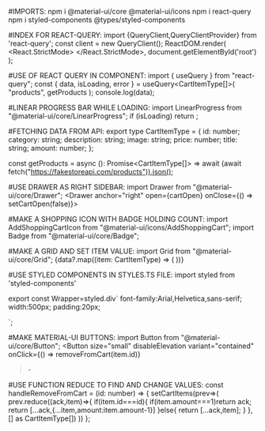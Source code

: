 #IMPORTS:
npm i @material-ui/core @material-ui/icons
npm i react-query
npm i styled-components @types/styled-components


#INDEX FOR REACT-QUERY:
import {QueryClient,QueryClientProvider} from 'react-query';
const client = new QueryClient();
ReactDOM.render(
<React.StrictMode>
<QueryClientProvider client={client}><App /></QueryClientProvider>
</React.StrictMode>,
document.getElementById('root')
);


#USE OF REACT QUERY IN COMPONENT:
import { useQuery } from "react-query";
const { data, isLoading, error } = useQuery<CartItemType[]>(
"products",
getProducts
);
console.log(data);


#LINEAR PROGRESS BAR WHILE LOADING:
import LinearProgress from "@material-ui/core/LinearProgress";
if (isLoading) return <LinearProgress />;


#FETCHING DATA FROM API:
export type CartItemType = {
id: number;
category: string;
description: string;
image: string;
price: number;
title: string;
amount: number;
};

const getProducts = async (): Promise<CartItemType[]> =>
await (await fetch("https://fakestoreapi.com/products")).json();


#USE DRAWER AS RIGHT SIDEBAR:
import Drawer from "@material-ui/core/Drawer";
<Drawer anchor="right" open={cartOpen} onClose={() => setCartOpen(false)}>
<Cart
          cartItems={cartItems}
          addToCart={handleAddToCart}
          removeFromCart={handleRemoveFromCart}
        />
</Drawer>


#MAKE A SHOPPING ICON WITH BADGE HOLDING COUNT:
import AddShoppingCartIcon from "@material-ui/icons/AddShoppingCart";
import Badge from "@material-ui/core/Badge";
<Badge badgeContent={getTotalItems(cartItems)} color="error">
<AddShoppingCartIcon />
</Badge>


#MAKE A GRID AND SET ITEM VALUE:
import Grid from "@material-ui/core/Grid";
<Grid container spacing={3}>
{data?.map((item: CartItemType) => (
<Grid item key={item.id} xs={12} sm={4}>
<Item item={item} handleAddToCart={handleAddToCart} />
</Grid>
))}
</Grid>


#USE STYLED COMPONENTS IN STYLES.TS FILE:
import styled from 'styled-components'

export const Wrapper=styled.div`
font-family:Arial,Helvetica,sans-serif;
width:500px;
padding:20px;

`;


#MAKE MATERIAL-UI BUTTONS:
import Button from "@material-ui/core/Button";
<Button
size="small"
disableElevation
variant="contained"
onClick={() => removeFromCart(item.id)}
> -</Button>


#USE FUNCTION REDUCE TO FIND AND CHANGE VALUES:
const handleRemoveFromCart = (id: number) => {
setCartItems(prev=>(
prev.reduce((ack,item)=>{
if(item.id===id){
if(item.amount===1)return ack;
return [...ack,{...item,amount:item.amount-1}]
}else{
return [...ack,item];
}
},[] as CartItemType[])
))
};
